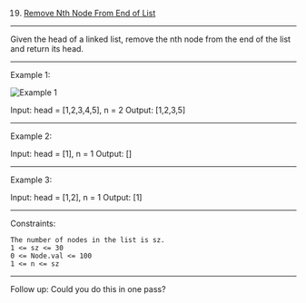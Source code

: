 19. [Remove Nth Node From End of List](https://leetcode.com/problems/remove-nth-node-from-end-of-list/)
***
Given the head of a linked list, remove the nth node from the end of the list and return its head.


***
Example 1:

![Example 1](https://assets.leetcode.com/uploads/2020/10/03/remove_ex1.jpg)

Input: head = [1,2,3,4,5], n = 2
Output: [1,2,3,5]
***
Example 2:

Input: head = [1], n = 1
Output: []
***
Example 3:

Input: head = [1,2], n = 1
Output: [1]
***


Constraints:

    The number of nodes in the list is sz.
    1 <= sz <= 30
    0 <= Node.val <= 100
    1 <= n <= sz


***
Follow up: Could you do this in one pass?
